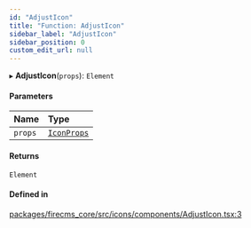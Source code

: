 ```yaml
---
id: "AdjustIcon"
title: "Function: AdjustIcon"
sidebar_label: "AdjustIcon"
sidebar_position: 0
custom_edit_url: null
---
```


▸ **AdjustIcon**(`props`): `Element`

#### Parameters

| Name | Type |
| :------ | :------ |
| `props` | [`IconProps`](../types/IconProps.md) |

#### Returns

`Element`

#### Defined in

[packages/firecms_core/src/icons/components/AdjustIcon.tsx:3](https://github.com/FireCMSco/firecms/blob/d45f3739/packages/firecms_core/src/icons/components/AdjustIcon.tsx#L3)
